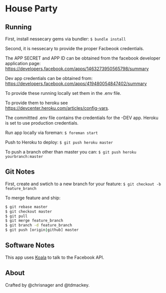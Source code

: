 # House Party

## Running

First, install nessecary gems via bundler: 
`$ bundle install`

Second, it is nessecary to provide the proper Facbeook credentials.

The APP SECRET and APP ID can be obtained from the facebook developer application page: https://developers.facebook.com/apps/1463273950565798/summary

Dev app credentials can be obtained from: https://developers.facebook.com/apps/419480054847402/summary

To provide these running locally set them in the .env file. 

To provide them to heroku see https://devcenter.heroku.com/articles/config-vars.

The committted .env file contains the credentials for the -DEV app. Heroku is set to use production credentials.

Run app locally via foreman: 
`$ foreman start`

Push to Heroku to deploy: 
`$ git push heroku master`

To push a branch other than master you can: 
`$ git push heroku yourbranch:master`

## Git Notes

First, create and swtich to a new branch for your feature:
`$ git checkout -b feature_branch`

To merge feature and ship:
```bash
$ git rebase master
$ git checkout master
$ git pull
$ git merge feature_branch
$ git branch -d feature_branch
$ git push [origin|github] master
```

## Software Notes

This app uses [Koala](https://github.com/arsduo/koala) to talk to the Facebook API.


## About 
Crafted by @chrisnager and @tdmackey.
